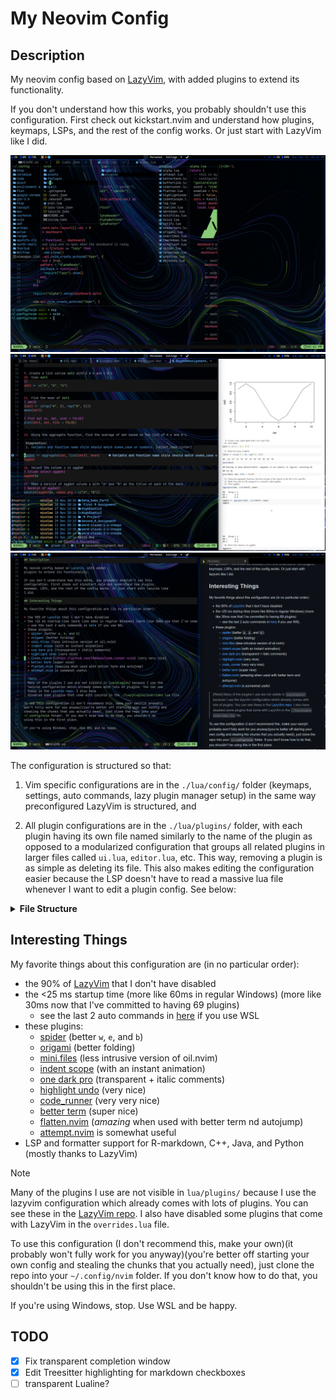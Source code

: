 
# My Neovim Config


## Description

My neovim config based on [LazyVim](https://www.lazyvim.org), with added plugins
to extend its functionality.

If you don't understand how this works, you probably shouldn't use this
configuration. First check out kickstart.nvim and understand how plugins,
keymaps, LSPs, and the rest of the config works. Or just start with LazyVim like
I did.

![mini files](./assets/image1.png)
![r markdown](./assets/image2.png)
![markdown preview](./assets/image3.png)

The configuration is structured so that:

1) Vim specific configurations are in the
  `./lua/config/` folder (keymaps, settings, auto commands, lazy plugin manager
  setup) in the same way preconfigured LazyVim is structured, and


2) All plugin configurations are in the `./lua/plugins/` folder, with each
plugin having its own file named similarly to the name of the plugin as
opposed to a modularized configuration that groups all related plugins in larger
files called `ui.lua`, `editor.lua`, etc. This way, removing a plugin is as
simple as deleting its file. This also makes editing the configuration easier
because the LSP doesn't have to read a massive lua file whenever I want to edit
a plugin config. See below:

<details>
  <summary><b>File Structure</b></summary>

  ```
  .
  ├── ftplugin
  │  └── java.lua
  ├── lua
  │  ├── config
  │  │  ├── autocmds.lua
  │  │  ├── keymaps.lua
  │  │  ├── lazy.lua
  │  │  └── options.lua
  │  └── plugins
  │     ├── {allplugins}.lua
  │     └── ...
  ├── init.lua
  ├── lazyvim.json
  └── README.md
  ```

</details>


## Interesting Things

My favorite things about this configuration are (in no particular order):

* the 90% of [LazyVim](https://www.lazyvim.org) that I don't have disabled
* the <25 ms startup time (more like 60ms in regular Windows) (more like 30ms now that I've committed to having 69 plugins)
  * see the last 2 auto commands in [here](./lua/config/autocmds.lua) if you use WSL
* these plugins:
  * [spider](https://github.com/chrisgrieser/nvim*spider) (better `w`, `e`, and `b`)
  * [origami](https://github.com/chrisgrieser/nvim*origami) (better folding)
  * [mini.files](https://github.com/echasnovski/mini.files) (less intrusive version of oil.nvim)
  * [indent scope](https://github.com/echasnovski/mini.indentscope) (with an instant animation)
  * [one dark pro](https://github.com/olimorris/onedarkpro.nvim) (transparent + italic comments)
  * [highlight undo](https://github.com/tzachar/highlight*undo.nvim) (very nice)
  * [code_runner](https://github.com/CRAG666/code_runner.nvim) (very very nice)
  * [better term](https://github.com/CRAG666/betterTerm.nvim) (super nice)
  * [flatten.nvim](https://github.com/willothy/flatten.nvim) (*amazing* when used with better term nd autojump)
  * [attempt.nvim](https://github.com/m*demare/attempt.nvim) is somewhat useful
* LSP and formatter support for R-markdown, C++, Java, and Python (mostly thanks to LazyVim)

> [!Note]
> Many of the plugins I use are not visible in `lua/plugins/` because I use the
> lazyvim configuration which already comes with lots of plugins. You can see
> these in the [LazyVim repo](https://github.com/LazyVim/LazyVim). I also have
> disabled some plugins that come with LazyVim in the `overrides.lua` file.

To use this configuration (I don't recommend this, make your own)(it probably
won't fully work for you anyway)(you're better off starting your own config and
stealing the chunks that you actually need), just clone the repo into your
`~/.config/nvim` folder. If you don't know how to do that, you shouldn't be
using this in the first place. 

If you're using Windows, stop. Use WSL and be happy.

## TODO

- [x] Fix transparent completion window
- [x] Edit Treesitter highlighting for markdown checkboxes
- [ ] transparent Lualine?
